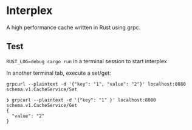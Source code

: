 # Interplex

A high performance cache written in Rust using grpc.

## Test

`RUST_LOG=debug cargo run` in a terminal session to start interplex

In another terminal tab, execute a set/get:

```
grpcurl --plaintext -d '{"key": "1", "value": "2"}' localhost:8080 schema.v1.CacheService/Set
```

```
❯ grpcurl --plaintext -d '{"key": "1" }' localhost:8080 schema.v1.CacheService/Get
{
  "value": "2"
}
```